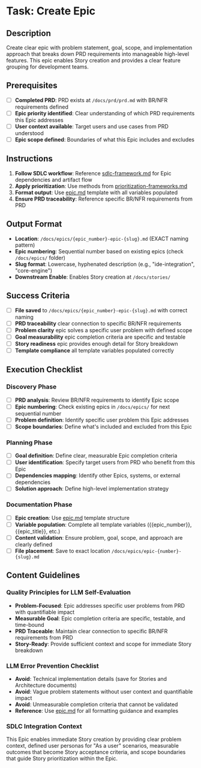 # Task: Create Epic

## Description

Create clear epic with problem statement, goal, scope, and implementation approach that breaks down PRD requirements into manageable high-level features. This epic enables Story creation and provides a clear feature grouping for development teams.

## Prerequisites

- [ ] **Completed PRD**: PRD exists at `/docs/prd/prd.md` with BR/NFR requirements defined
- [ ] **Epic priority identified**: Clear understanding of which PRD requirements this Epic addresses
- [ ] **User context available**: Target users and use cases from PRD understood
- [ ] **Epic scope defined**: Boundaries of what this Epic includes and excludes

## Instructions

1. **Follow SDLC workflow**: Reference [sdlc-framework.md](./.krci-ai/data/common/sdlc-framework.md) for Epic dependencies and artifact flow
2. **Apply prioritization**: Use methods from [prioritization-frameworks.md](./.krci-ai/data/prioritization-frameworks.md)
3. **Format output**: Use [epic.md](./.krci-ai/templates/epic.md) template with all variables populated
4. **Ensure PRD traceability**: Reference specific BR/NFR requirements from PRD

## Output Format

- **Location**: `/docs/epics/{epic_number}-epic-{slug}.md` (EXACT naming pattern)
- **Epic numbering**: Sequential number based on existing epics (check `/docs/epics/` folder)
- **Slug format**: Lowercase, hyphenated description (e.g., "ide-integration", "core-engine")
- **Downstream Enable**: Enables Story creation at `/docs/stories/`

## Success Criteria

- [ ] **File saved** to `/docs/epics/{epic_number}-epic-{slug}.md` with correct naming
- [ ] **PRD traceability** clear connection to specific BR/NFR requirements
- [ ] **Problem clarity** epic solves a specific user problem with defined scope
- [ ] **Goal measurability** epic completion criteria are specific and testable
- [ ] **Story readiness** epic provides enough detail for Story breakdown
- [ ] **Template compliance** all template variables populated correctly

## Execution Checklist

### Discovery Phase

- [ ] **PRD analysis**: Review BR/NFR requirements to identify Epic scope
- [ ] **Epic numbering**: Check existing epics in `/docs/epics/` for next sequential number
- [ ] **Problem definition**: Identify specific user problem this Epic addresses
- [ ] **Scope boundaries**: Define what's included and excluded from this Epic

### Planning Phase

- [ ] **Goal definition**: Define clear, measurable Epic completion criteria
- [ ] **User identification**: Specify target users from PRD who benefit from this Epic
- [ ] **Dependencies mapping**: Identify other Epics, systems, or external dependencies
- [ ] **Solution approach**: Define high-level implementation strategy

### Documentation Phase

- [ ] **Epic creation**: Use [epic.md](./.krci-ai/templates/epic.md) template structure
- [ ] **Variable population**: Complete all template variables ({{epic_number}}, {{epic_title}}, etc.)
- [ ] **Content validation**: Ensure problem, goal, scope, and approach are clearly defined
- [ ] **File placement**: Save to exact location `/docs/epics/epic-{number}-{slug}.md`

## Content Guidelines

### Quality Principles for LLM Self-Evaluation

- **Problem-Focused**: Epic addresses specific user problems from PRD with quantifiable impact
- **Measurable Goal**: Epic completion criteria are specific, testable, and time-bound
- **PRD Traceable**: Maintain clear connection to specific BR/NFR requirements from PRD
- **Story-Ready**: Provide sufficient context and scope for immediate Story breakdown

### LLM Error Prevention Checklist

- **Avoid**: Technical implementation details (save for Stories and Architecture documents)
- **Avoid**: Vague problem statements without user context and quantifiable impact
- **Avoid**: Unmeasurable completion criteria that cannot be validated
- **Reference**: Use [epic.md](./.krci-ai/templates/epic.md) for all formatting guidance and examples

### SDLC Integration Context

This Epic enables immediate Story creation by providing clear problem context, defined user personas for "As a user" scenarios, measurable outcomes that become Story acceptance criteria, and scope boundaries that guide Story prioritization within the Epic.

